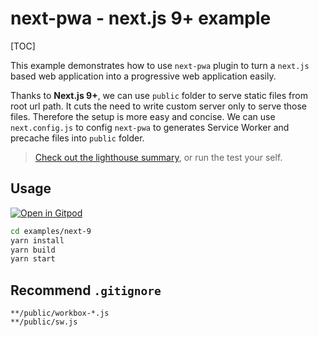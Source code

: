 # next-pwa - next.js 9+ example

[TOC]

This example demonstrates how to use `next-pwa` plugin to turn a `next.js` based web application into a progressive web application easily.

Thanks to **Next.js 9+**, we can use `public` folder to serve static files from root url path. It cuts the need to write custom server only to serve those files. Therefore the setup is more easy and concise. We can use `next.config.js` to config `next-pwa` to generates Service Worker and precache files into `public` folder.

> [Check out the lighthouse summary](https://github.com/shadowwalker/next-pwa/blob/master/examples/next-9/lighthouse.pdf), or run the test your self.

## Usage

[![Open in Gitpod](https://img.shields.io/badge/Open%20In-Gitpod.io-%231966D2?style=for-the-badge&logo=gitpod)](https://gitpod.io/#https://github.com/shadowwalker/next-pwa/)

```bash
cd examples/next-9
yarn install
yarn build
yarn start
```

## Recommend `.gitignore`

```
**/public/workbox-*.js
**/public/sw.js
```
